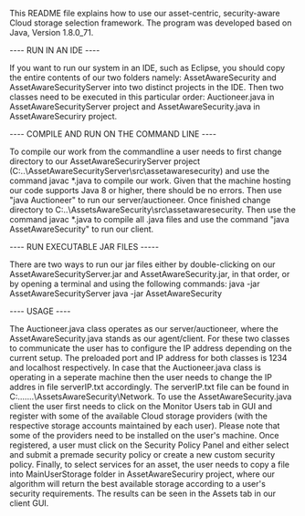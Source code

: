 This README file explains how to use our asset-centric, security-aware Cloud storage selection framework. The program was developed based on Java, Version 1.8.0_71.



---- RUN IN AN IDE ----

If you want to run our system in an IDE, such as Eclipse, you should copy the entire contents of our two folders namely: AssetAwareSecurity and AssetAwareSecurityServer into two distinct projects in the IDE.  Then two classes need to be executed in this particular order: Auctioneer.java in AssetAwareSecurityServer project and AssetAwareSecurity.java in AssetAwareSecuriry project.


---- COMPILE AND RUN ON THE COMMAND LINE ----

To compile our work from the commandline a user needs to first change directory to our AssetAwareSecuriryServer project (C:\..\AssetAwareSecurityServer\src\assetawaresecurity) and use the command javac *.java to compile our work. Given that the machine hosting our code supports Java 8 or higher, there should be no errors. Then use "java Auctioneer" to run our server/auctioneer. Once finished change directory to C:\..\AssetsAwareSecurity\src\assetawaresecurity. Then use the command javac *.java  to compile all .java files and use the command "java AssetAwareSecurity" to run our client.

                  
---- RUN EXECUTABLE JAR FILES -----     

There are two ways to run our jar files either by double-clicking on our AssetAwareSecurityServer.jar and AssetAwareSecurity.jar, in that order, or by opening a terminal and using the following commands:
java -jar AssetAwareSecurityServer
java -jar AssetAwareSecurity

----  USAGE ----

The Auctioneer.java class operates as our server/auctioneer, where the AssetAwareSecurity.java stands as our agent/client. For these two classes to communicate the user has to configure the IP address depending on the current setup. The preloaded port and IP address for both classes is 1234 and localhost respectively. In case that the Auctioneer.java class is operating in a seperate machine then the user needs to change the IP addres in file serverIP.txt accordingly. The serverIP.txt file can be found in C:\.......\AssetsAwareSecurity\Network\.
To use the AssetAwareSecurity.java client the user first needs to click on the Monitor Users tab in GUI and register with some of the available Cloud storage providers (with the respective storage accounts maintained by each user). Please note that some of the providers need to be installed on the user's machine. Once registered, a user must click on the Security Policy Panel and either select and submit a premade security policy or create a new custom security policy. Finally, to select services for an asset, the user needs to copy a file into MainUserStorage folder in AssetAwareSecuriry project, where our algorithm will return the best available storage according to a user's security requirements. The results can be seen in the Assets tab in our client GUI.


